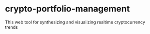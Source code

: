 # crypto-portfolio-management
This web tool for synthesizing and visualizing realtime cryptocurrency trends
